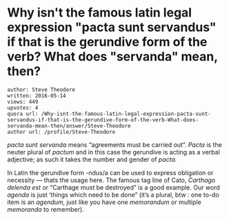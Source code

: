 # Why isn't the famous latin legal expression "pacta sunt servandus" if that is the gerundive form of the verb? What does "servanda" mean, then?

	author: Steve Theodore
	written: 2016-05-14
	views: 449
	upvotes: 4
	quora url: /Why-isnt-the-famous-latin-legal-expression-pacta-sunt-servandus-if-that-is-the-gerundive-form-of-the-verb-What-does-servanda-mean-then/answer/Steve-Theodore
	author url: /profile/Steve-Theodore


_pacta sunt servanda_  means “agreements must be carried out”. _Pacta_  is the neuter plural of _pactum_  and in this case the gerundive is acting as a verbal adjective; as such it takes the number and gender of _pacta._ 

In Latin the gerundive form -ndus/a can be used to express obligation or necessity — thats the usage here. The famous tag line of Cato, _Carthago delenda est_  or “Carthage must be destroyed” is a good example. Our word _agenda_  is just ‘things which need to be done” (it’s a plural, btw : one to-do item is an _agendum,_ just like you have one _memorandum_  or multiple _memoranda_ to remember).

